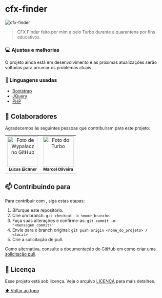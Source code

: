 # cfx-finder

<img src="https://media.discordapp.net/attachments/730761404403155005/865431535611150386/unknown.png?width=1383&height=682" alt="cfx-finder">

> CFX Finder feito por mim e pelo Turbo durante a quarentena por fins educativos.

### 💻 Ajustes e melhorias

O projeto ainda está em desenvolvimento e as próximas atualizações serão voltadas para arrumar os problemas atuais

### 🤖 Linguagens usadas

* [Bootstrap](https://getbootstrap.com)
* [JQuery](https://jquery.com)
* [PHP](https://www.php.net)



## 🤝 Colaboradores

Agradecemos às seguintes pessoas que contribuíram para este projeto:

<table>
  <tr>
    <td align="center">
      <a href="#">
        <img src="https://avatars.githubusercontent.com/u/48574751" width="100px;" alt="Foto de Wypalacz no GitHub"/><br>
        <sub>
          <b>Lucas Eichner</b>
        </sub>
      </a>
    </td>
    <td align="center">
      <a href="#">
        <img src="https://images-ext-2.discordapp.net/external/Jh3ssnToGxVTfOoPcwG4BldLRSVCxtyF3IFxL3mdEYo/%3Fsize%3D2048/https/cdn.discordapp.com/avatars/322866829036879872/0af67b97e7d608f5a12251551e68333f.png?width=683&height=683" width="100px;" alt="Foto do Turbo"/><br>
        <sub>
          <b>Marcel Oliveira</b>
        </sub>
      </a>
    </td>
  </tr>
</table>

## 📫 Contribuindo para <CFX-Finder>
Para contribuir com <CFX-Finder>, siga estas etapas:

1. Bifurque este repositório.
2. Crie um branch: `git checkout -b <nome_branch>`.
3. Faça suas alterações e confirme-as: `git commit -m '<mensagem_commit>'`
4. Envie para o branch original: `git push origin <nome_do_projeto> / <local>`
5. Crie a solicitação de pull.

Como alternativa, consulte a documentação do GitHub em [como criar uma solicitação pull](https://help.github.com/en/github/collaborating-with-issues-and-pull-requests/creating-a-pull-request).



## 📝 Licença

Esse projeto está sob licença. Veja o arquivo [LICENÇA](LICENSE.md) para mais detalhes.

[⬆ Voltar ao topo](#cfx-finder)<br>
